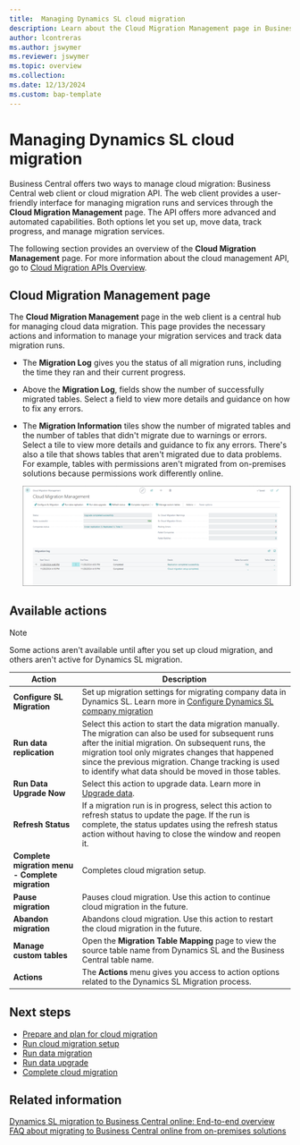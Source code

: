 ```yaml
---
title:  Managing Dynamics SL cloud migration
description: Learn about the Cloud Migration Management page in Business Central for migrating from Dynamics SL.
author: lcontreras 
ms.author: jswymer
ms.reviewer: jswymer
ms.topic: overview 
ms.collection: 
ms.date: 12/13/2024
ms.custom: bap-template
---
```


# Managing Dynamics SL cloud migration

Business Central offers two ways to manage cloud migration: Business Central web client or cloud migration API. The web client provides a user-friendly interface for managing migration runs and services through the **Cloud Migration Management** page. The API offers more advanced and automated capabilities. Both options let you set up, move data, track progress, and manage migration services.

The following section provides an overview of the **Cloud Migration Management** page. For more information about the cloud management API, go to [Cloud Migration APIs Overview](cloudmigrationapi/cloud-migration-api-overview.md).

## Cloud Migration Management page

The **Cloud Migration Management** page in the web client is a central hub for managing cloud data migration. This page provides the necessary actions and information to manage your migration services and track data migration runs.

- The **Migration Log** gives you the status of all migration runs, including the time they ran and their current progress.
- Above the **Migration Log**, fields show the number of successfully migrated tables. Select a field to view more details and guidance on how to fix any errors.
- The **Migration Information** tiles show the number of migrated tables and the number of tables that didn't migrate due to warnings or errors. Select a tile to view more details and guidance to fix any errors. There's also a tile that shows tables that aren't migrated due to data problems. For example, tables with permissions aren't migrated from on-premises solutions because permissions work differently online.

   ![Screenshot of the flow for cloud migration setup ](../media/SL-migration-management.png)

## Available actions

> [!NOTE]
> Some actions aren't available until after you set up cloud migration, and others aren't active for Dynamics SL migration.

|Action   |Description|
|---------|---------|
|**Configure SL Migration**|Set up migration settings for migrating company data in Dynamics SL. Learn more in [Configure Dynamics SL company migration](migrate-SL-configure-companies.md)|
|**Run data replication**|Select this action to start the data migration manually. The migration can also be used for subsequent runs after the initial migration. On subsequent runs, the migration tool only migrates changes that happened since the previous migration. Change tracking is used to identify what data should be moved in those tables.|
|**Run Data Upgrade Now**|Select this action to upgrade data. Learn more in [Upgrade data](migration-data-upgrade-sl.md).
|**Refresh Status** |If a migration run is in progress, select this action to refresh status to update the page. If the run is complete, the status updates using the refresh status action without having to close the window and reopen it.|
|**Complete migration menu - Complete migration**| Completes cloud migration setup.|
|**Pause migration**| Pauses cloud migration. Use this action to continue cloud migration in the future.|
|**Abandon migration**| Abandons cloud migration. Use this action to restart the cloud migration in the future.|
|**Manage custom tables**| Open the **Migration Table Mapping** page to view the source table name from Dynamics SL and the Business Central table name.|
|**Actions** |The **Actions** menu gives you access to action options related to the Dynamics SL Migration process.|

## Next steps

- [Prepare and plan for cloud migration](cloud-migration-plan-prepare-SL.md)
- [Run cloud migration setup](migration-setup-SL.md)
- [Run data migration](migration-data-replication.md)
- [Run data upgrade](migration-data-upgrade-SL.md)
- [Complete cloud migration](migration-finish-SL.md)  

## Related information

[Dynamics SL migration to Business Central online: End-to-end overview](migrate-SL-overview.md)  
[FAQ about migrating to Business Central online from on-premises solutions](faq-migrate-data.md)  
